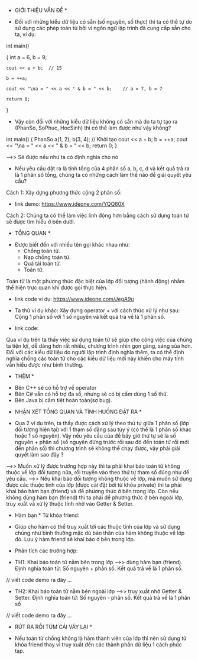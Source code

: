 * GIỚI THIỆU VẤN ĐỀ *
- Đối với những kiểu dữ liệu có sẵn (số nguyên, số thực) thì ta có thể tự do sử dụng các phép toán tử bởi vì ngôn ngữ lập trình đã cung cấp sẵn cho ta, ví dụ:


int main()

{
	int a = 6, b = 9;
	
	cout << a + b;	// 15
	
	b = ++a;
	
	cout << "\na = " << a << " & b = " << b;	// a = 7, b = 7
	
	return 0;
	
}


- Vậy còn đối với những kiểu dữ liệu không có sẵn mà do ta tự tạo ra (PhanSo, SoPhuc, HocSinh) thì có thể làm được như vậy không?

int main()
{
	PhanSo a(1, 2), b(3, 4); // Khởi tạo
	cout << a + b; 
	b = ++a; 
	cout << "\na = " << a << " & b = " << b; 
	return 0;
}

-->> Sẽ được nếu như ta có định nghĩa cho nó

- Nếu yêu cầu đặt ra là tính tổng của 4 phân số a, b, c, d và kết quả trả ra là 1 phân số tổng, chúng ta có những cách làm thế nào để giải quyết yêu cầu?

Cách 1: Xây dựng phương thức cộng 2 phân số:
- link demo: https://www.ideone.com/YQQ60X


Cách 2: Chúng ta có thể làm việc linh động hơn bằng cách sử dụng toán tử sẽ được tìm hiểu ở bên dưới.

* TỔNG QUAN *
- Được biết đến với nhiều tên gọi khác nhau như:
	+ Chồng toán tử.
	+ Nạp chồng toán tử.
	+ Quá tải toán tử.
	+ Toán tử.

Toán tử là một phương thức đặc biệt của lớp đối tượng (hành động) nhằm thể hiện trực quan khi được gọi thực hiện.

- link code ví dụ: https://www.ideone.com/JegA9u

- Ta thử ví dụ khác: Xây dựng operator + với cách thức xử lý như sau: Cộng 1 phân số với 1 số nguyên và kết quả trả về là 1 phân số.
- link code: 



Qua ví dụ trên ta thấy việc sử dụng toán tử sẽ giúp cho công việc của chúng ta tiện lợi, dễ dàng hơn rất nhiều, chương trình nhìn gọn gàng, sáng sủa hơn.
Đối với các kiểu dữ liệu do người lập trình định nghĩa thêm, ta có thể định nghĩa chồng các toán tử cho các kiểu dữ liệu mới này khiến cho máy tính vẫn hiểu được như bình thường.

* THÊM *
- Bên C++ sẽ có hỗ trợ về operator
- Bên C# vẫn có hỗ trợ đa số, nhưng sẽ có bị cấm dùng 1 số thứ.
- Bên Java bị cấm tiệt hoàn toàn(sợ bug).


* NHẬN XÉT TỔNG QUAN VÀ TÌNH HUỐNG ĐẶT RA *
- Qua 2 ví dụ trên, ta thấy được cách xử lý theo thứ tự giữa 1 phân số (lớp đối tượng hiện tại) với 1 tham số đằng sau tùy ý 
(có thể là 1 phân số khác hoặc 1 số nguyên).
Vậy nếu yêu cầu của đề bây giờ thứ tự sẽ là số nguyên + phân số (số nguyên đứng trước rồi sau đó đến toán tử rồi mới
đến phân số) thì chương trình sẽ không thể chạy được, vậy phải giải quyết làm sao đây ?

-->> Muốn xử lý được trường hợp này thì ta phải khai báo toán tử không thuộc về lớp đối tượng nữa, rồi truyền vào theo thứ tự tham số đúng như đề yêu cầu.
-->> Nếu khai báo đối tượng không thuộc về lớp, mà muốn sử dụng được các thuộc tính của lớp (được cài đặt bởi từ khóa private) thì ta phải khai báo hàm bạn (friend) và để phương thức ở bên trong lớp. Còn nếu không dùng hàm bạn (friend) thì ta phải để phương thức ở bên ngoài lớp, truy xuất và xử lý thuộc tính nhờ vào Getter & Setter.


* Hàm bạn *
Từ khóa friend:
- Giúp cho hàm có thể truy xuất tới các thuộc tính của lớp và sử dụng chúng như bình thường mặc dù bản thân của hàm không thuộc về lớp đó. Lưu ý hàm friend sẽ khai báo ở bên trong lớp.

* Phân tích các trường hợp:
- TH1: Khai báo toán tử nằm bên trong lớp -->> dùng hàm bạn (friend). Định nghĩa toán tử: Số nguyên + phân số. Kết quả trả về là 1 phân số.



// viết code demo ra đây ...



- TH2: Khai báo toán tử nằm bên ngoài lớp -->> truy xuất nhờ Getter & Setter. Định nghĩa toán tử: Số nguyên - phân số. Kết quả trả về là 1 phân số


// viết code demo ra đây ...



* RÚT RA RỒI TÚM CÁI VÁY LẠI *
- Nếu toán tử chồng không là hàm thành viên của lớp thì nên sử dụng từ khóa friend thay vì truy xuất đến các thành phần dữ liệu 1 cách phức tạp.
